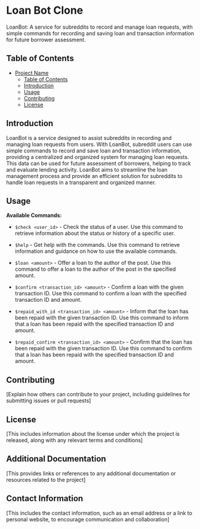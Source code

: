 # Loan Bot Clone

LoanBot: A service for subreddits to record and manage loan requests, with simple commands for recording and saving loan and transaction information for future borrower assessment.
## Table of Contents

- [Project Name](#project-name)
  - [Table of Contents](#table-of-contents)
  - [Introduction](#introduction)
  - [Usage](#usage)
  - [Contributing](#contributing)
  - [License](#license)

## Introduction

LoanBot is a service designed to assist subreddits in recording and managing loan requests from users. With LoanBot, subreddit users can use simple commands to record and save loan and transaction information, providing a centralized and organized system for managing loan requests. This data can be used for future assessment of borrowers, helping to track and evaluate lending activity. LoanBot aims to streamline the loan management process and provide an efficient solution for subreddits to handle loan requests in a transparent and organized manner.

## Usage

**Available Commands:**

- `$check <user_id>` - Check the status of a user. Use this command to retrieve information about the status or history of a specific user.

- `$help` - Get help with the commands. Use this command to retrieve information and guidance on how to use the available commands.

- `$loan <amount>` - Offer a loan to the author of the post. Use this command to offer a loan to the author of the post in the specified amount.

- `$confirm <transaction_id> <amount>` - Confirm a loan with the given transaction ID. Use this command to confirm a loan with the specified transaction ID and amount.

- `$repaid_with_id <transaction_id> <amount>` - Inform that the loan has been repaid with the given transaction ID. Use this command to inform that a loan has been repaid with the specified transaction ID and amount.

- `$repaid_confirm <transaction_id> <amount>` - Confirm that the loan has been repaid with the given transaction ID. Use this command to confirm that a loan has been repaid with the specified transaction ID and amount.


## Contributing

[Explain how others can contribute to your project, including guidelines for submitting issues or pull requests]

## License

[This includes information about the license under which the project is released, along with any relevant terms and conditions]

## Additional Documentation

[This provides links or references to any additional documentation or resources related to the project]

## Contact Information

[This includes the contact information, such as an email address or a link to personal website, to encourage communication and collaboration]
